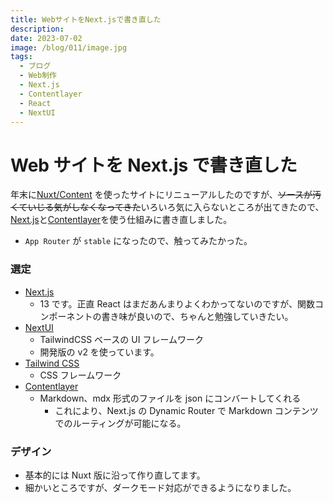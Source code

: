 ```yaml
---
title: WebサイトをNext.jsで書き直した
description:
date: 2023-07-02
image: /blog/011/image.jpg
tags:
  - ブログ
  - Web制作
  - Next.js
  - Contentlayer
  - React
  - NextUI
---
```


# Web サイトを Next.js で書き直した

年末に[Nuxt/Content](https://content.nuxtjs.org/) を使ったサイトにリニューアルしたのですが、~~ソースが汚くていじる気がしなくなってきた~~いろいろ気に入らないところが出てきたので、[Next.js](https://nextjs.org/)と[Contentlayer](https://www.contentlayer.dev/)を使う仕組みに書き直しました。

- `App Router` が `stable` になったので、触ってみたかった。

### 選定

- [Next.js](https://nextjs.org/)
  - 13 です。正直 React はまだあんまりよくわかってないのですが、関数コンポーネントの書き味が良いので、ちゃんと勉強していきたい。
- [NextUI](https://nextui.org/)
  - TailwindCSS ベースの UI フレームワーク
  - 開発版の v2 を使っています。
- [Tailwind CSS](https://tailwindcss.com/)
  - CSS フレームワーク
- [Contentlayer](https://www.contentlayer.dev/)
  - Markdown、mdx 形式のファイルを json にコンバートしてくれる
    - これにより、Next.js の Dynamic Router で Markdown コンテンツでのルーティングが可能になる。

### デザイン

- 基本的には Nuxt 版に沿って作り直してます。
- 細かいところですが、ダークモード対応ができるようになりました。
